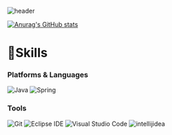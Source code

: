 <!--
**5dongdong/5dongdong** is a ✨ _special_ ✨ repository because its `README.md` (this file) appears on your GitHub profile.

Here are some ideas to get you started:

- 🔭 I’m currently working on ......
- 🌱 I’m currently learning ...
- 👯 I’m looking to collaborate on ...
- 🤔 I’m looking for help with ...lalalalal
- 💬 Ask me about ....
- 📫 How to reach me: ...
- 😄 Pronouns: ......
- ⚡ Fun fact: ......
-->
![header](https://capsule-render.vercel.app/api?type=waving&color=auto&height=300&section=header&text=Welcome&fontSize=90&animation=fadeIn&fontAlignY=38&desc=5dongdong's%20GitHub%20Profile&descAlignY=51&descAlign=62)

[![Anurag's GitHub stats](https://github-readme-stats.vercel.app/api?username=5dongdong)](https://github.com/anuraghazra/github-readme-stats)

# 💪Skills
### Platforms & Languages
![Java](https://img.shields.io/badge/Java-007396.svg?&style=for-the-badge&logo=Java&logoColor=white)
![Spring](https://img.shields.io/badge/Spring-6DB33F.svg?&style=for-the-badge&logo=Spring&logoColor=white)



### Tools
![Git](https://img.shields.io/badge/Git-F05032.svg?&style=for-the-badge&logo=Git&logoColor=white)
![Eclipse IDE](https://img.shields.io/badge/Eclipse%20IDE-2C2255.svg?&style=for-the-badge&logo=Eclipse%20IDE&logoColor=white)
![Visual Studio Code](https://img.shields.io/badge/Visual%20Studio%20Code-007ACC.svg?&style=for-the-badge&logo=Visual%20Studio%20Code&logoColor=white)
![intellijidea](https://img.shields.io/badge/intellijidea-000000.svg?&style=for-the-badge&logo=Intellijidea&logoColor=)
